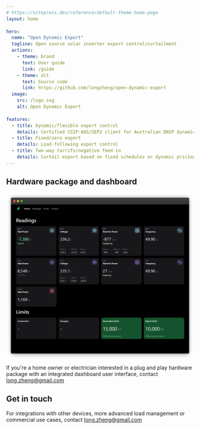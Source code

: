 ```yaml
---
# https://vitepress.dev/reference/default-theme-home-page
layout: home

hero:
  name: "Open Dynamic Export"
  tagline: Open source solar inverter export control/curtailment
  actions:
    - theme: brand
      text: User guide
      link: /guide
    - theme: alt
      text: Source code
      link: https://github.com/longzheng/open-dynamic-export
  image:
    src: /logo.svg
    alt: Open Dynamic Export

features:
  - title: Dynamic/flexible export control
    details: Certified CSIP-AUS/SEP2 client for Australian DNSP dynamic connections 
  - title: Fixed/zero export
    details: Load-following export control
  - title: Two-way tarrifs/negative feed-in
    details: Curtail export based on fixed schedules or dynamic pricing
---
```


## Hardware package and dashboard

<div class="img-dashboard">

![Dashboard UI](./dashboard.png)

</div>

If you're a home owner or electrician interested in a plug and play hardware package with an integrated dashboard user interface, contact long.zheng@gmail.com

## Get in touch

For integrations with other devices, more advanced load management or commercial use cases, contact long.zheng@gmail.com

<style>
:root {
  --vp-home-hero-name-color: transparent !important;
  --vp-home-hero-name-background: -webkit-linear-gradient(120deg, #42F35D 30%, #10D9DC) !important;

  --vp-home-hero-image-background-image: linear-gradient(-45deg, #42F35D33 50%, #10D9DC33 50%) !important;
  --vp-home-hero-image-filter: blur(56px) !important;
}

.VPImage.image-src {
  width: 100%; 
}

.img-dashboard {
    img {
      max-width: min(600px, 100%);
      margin: 0 auto;
    }
  }

@media (min-width: 1100px) {
  .img-dashboard {
    float: right;
    position: relative;
    z-index: 1;
    top: -110px;

    img {
      width: 500px;
    }
  }
}

</style>
